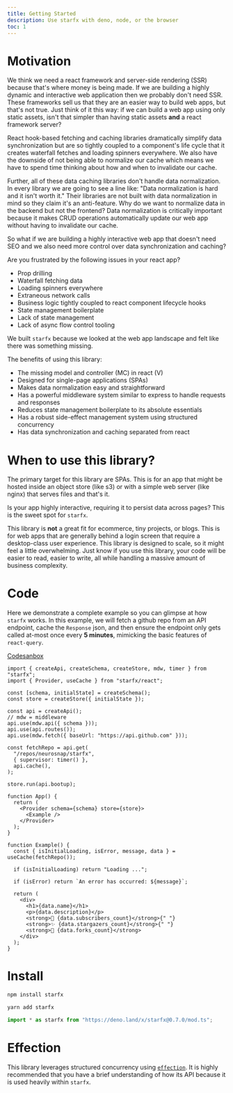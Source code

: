 ```yaml
---
title: Getting Started
description: Use starfx with deno, node, or the browser
toc: 1
---
```


# Motivation

We think we need a react framework and server-side rendering (SSR) because
that's where money is being made. If we are building a highly dynamic and
interactive web application then we probably don't need SSR. These frameworks
sell us that they are an easier way to build web apps, but that's not true. Just
think of it this way: if we can build a web app using only static assets, isn't
that simpler than having static assets **and** a react framework server?

React hook-based fetching and caching libraries dramatically simplify data
synchronization but are so tightly coupled to a component's life cycle that it
creates waterfall fetches and loading spinners everywhere. We also have the
downside of not being able to normalize our cache which means we have to spend
time thinking about how and when to invalidate our cache.

Further, all of these data caching libraries don't handle data normalization. In
every library we are going to see a line like: "Data normalization is hard and
it isn't worth it." Their libraries are not built with data normalization in
mind so they claim it's an anti-feature. Why do we want to normalize data in the
backend but not the frontend? Data normalization is critically important because
it makes CRUD operations automatically update our web app without having to
invalidate our cache.

So what if we are building a highly interactive web app that doesn't need SEO
and we also need more control over data synchronization and caching?

Are you frustrated by the following issues in your react app?

- Prop drilling
- Waterfall fetching data
- Loading spinners everywhere
- Extraneous network calls
- Business logic tightly coupled to react component lifecycle hooks
- State management boilerplate
- Lack of state management
- Lack of async flow control tooling

We built `starfx` because we looked at the web app landscape and felt like there
was something missing.

The benefits of using this library:

- The missing model and controller (MC) in react (V)
- Designed for single-page applications (SPAs)
- Makes data normalization easy and straightforward
- Has a powerful middleware system similar to express to handle requests and
  responses
- Reduces state management boilerplate to its absolute essentials
- Has a robust side-effect management system using structured concurrency
- Has data synchronization and caching separated from react

# When to use this library?

The primary target for this library are SPAs. This is for an app that might be
hosted inside an object store (like s3) or with a simple web server (like nginx)
that serves files and that's it.

Is your app highly interactive, requiring it to persist data across pages? This
is the sweet spot for `starfx`.

This library is **not** a great fit for ecommerce, tiny projects, or blogs. This
is for web apps that are generally behind a login screen that require a
desktop-class user experience. This library is designed to scale, so it might
feel a little overwhelming. Just know if you use this library, your code will be
easier to read, easier to write, all while handling a massive amount of business
complexity.

# Code

Here we demonstrate a complete example so you can glimpse at how `starfx` works.
In this example, we will fetch a github repo from an API endpoint, cache the
`Response` json, and then ensure the endpoint only gets called at-most once
every **5 minutes**, mimicking the basic features of `react-query`.

[Codesanbox](https://codesandbox.io/p/sandbox/starfx-simplest-dgqc9v?file=%2Fsrc%2Findex.tsx)

```tsx
import { createApi, createSchema, createStore, mdw, timer } from "starfx";
import { Provider, useCache } from "starfx/react";

const [schema, initialState] = createSchema();
const store = createStore({ initialState });

const api = createApi();
// mdw = middleware
api.use(mdw.api({ schema }));
api.use(api.routes());
api.use(mdw.fetch({ baseUrl: "https://api.github.com" }));

const fetchRepo = api.get(
  "/repos/neurosnap/starfx",
  { supervisor: timer() },
  api.cache(),
);

store.run(api.bootup);

function App() {
  return (
    <Provider schema={schema} store={store}>
      <Example />
    </Provider>
  );
}

function Example() {
  const { isInitialLoading, isError, message, data } = useCache(fetchRepo());

  if (isInitialLoading) return "Loading ...";

  if (isError) return `An error has occurred: ${message}`;

  return (
    <div>
      <h1>{data.name}</h1>
      <p>{data.description}</p>
      <strong>👀 {data.subscribers_count}</strong>{" "}
      <strong>✨ {data.stargazers_count}</strong>{" "}
      <strong>🍴 {data.forks_count}</strong>
    </div>
  );
}
```

# Install

```bash
npm install starfx
```

```bash
yarn add starfx
```

```ts
import * as starfx from "https://deno.land/x/starfx@0.7.0/mod.ts";
```

# Effection

This library leverages structured concurrency using
[`effection`](https://frontside.com/effection). It is highly recommended that
you have a brief understanding of how its API because it is used heavily within
`starfx`.
